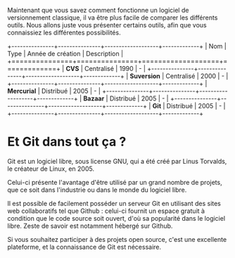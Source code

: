 Maintenant que vous savez comment fonctionne un logiciel de versionnement classique, il va être plus facile de comparer les
différents outils. Nous allons juste vous présenter certains outils, afin que vous connaissiez les différentes possibilités.

+---------------+---------------+-------------------+-------------+
| Nom           | Type          | Année de création | Description |
+===============+===============+===================+=============+
| **CVS**       |  Centralisé   |  1990             |  -          |
+---------------+---------------+-------------------+-------------+
| **Suversion** |  Centralisé   |  2000             |  -          |
+---------------+---------------+-------------------+-------------+
| **Mercurial** |  Distribué    |  2005             |  -          |
+---------------+---------------+-------------------+-------------+
| **Bazaar**    |  Distribué    |  2005             |  -          |
+---------------+---------------+-------------------+-------------+
| **Git**       |  Distribué    |  2005             |  -          |
+---------------+---------------+-------------------+-------------+


# Et Git dans tout ça ? 
Git est un logiciel libre, sous license GNU, qui a été créé par Linus Torvalds, le créateur de Linux, en 2005.

Celui-ci présente l'avantage d'être utilisé par un grand nombre de projets, que ce soit dans l'industrie ou dans le monde du logiciel libre. 

Il est possible de facilement posséder un serveur Git en utilisant des sites web collaboratifs tel que Github : celui-ci
fournit un espace gratuit à condition que le code source soit ouvert, d'où sa popularité dans le logiciel libre. Zeste de savoir est notamment hébergé sur Github. 

Si vous souhaitez participer à des projets open source, c'est une excellente plateforme, et la connaissance de Git est nécessaire.
